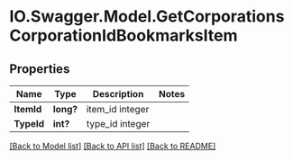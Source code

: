 # IO.Swagger.Model.GetCorporationsCorporationIdBookmarksItem
## Properties

Name | Type | Description | Notes
------------ | ------------- | ------------- | -------------
**ItemId** | **long?** | item_id integer | 
**TypeId** | **int?** | type_id integer | 

[[Back to Model list]](../README.md#documentation-for-models) [[Back to API list]](../README.md#documentation-for-api-endpoints) [[Back to README]](../README.md)

